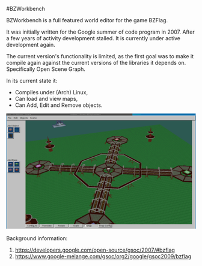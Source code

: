 #BZWorkbench

BZWorkbench is a full featured world editor for the game BZFlag.

It was initially written for the Google summer of code program in 2007.
After a few years of activity development stalled.
It is currently under active development again.

The current version's functionality is limited, as the first
goal was to make it compile again against the current versions
of the libraries it depends on. Specifically Open Scene Graph.

In its current state it:

- Compiles under (Arch) Linux,
- Can load and view maps,
- Can Add, Edit and Remove objects.

![Screenshot](bzworkbenchscreenshot.png "Screenshot")

Background information:

1. <https://developers.google.com/open-source/gsoc/2007/#bzflag>
2.  <https://www.google-melange.com/gsoc/org2/google/gsoc2009/bzflag>

